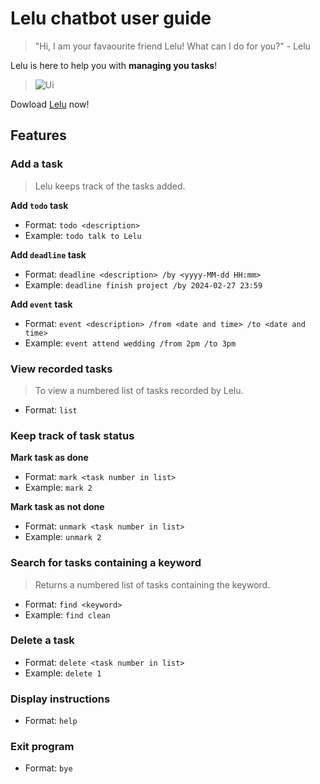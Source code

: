 # Lelu chatbot user guide
> "Hi, I am your favaourite friend Lelu! What can I do for you?" - Lelu

Lelu is here to help you with __managing you tasks__!
> ![Ui](https://github.com/Lalelulilulela/ip/assets/122797951/c690a9ea-a919-4c7c-931c-f2a01f3767bb)


Dowload [Lelu](https://github.com/Lalelulilulela/ip/releases/tag/A-Release) now!
## Features

### Add a task
> Lelu keeps track of the tasks added.

__Add `todo` task__
- Format: `todo <description>` <br>
- Example: `todo talk to Lelu`

__Add `deadline` task__
- Format: `deadline <description> /by <yyyy-MM-dd HH:mm>` <br>
- Example: `deadline finish project /by 2024-02-27 23:59`

__Add `event` task__
- Format: `event <description> /from <date and time> /to <date and time>` <br>
- Example: `event attend wedding /from 2pm /to 3pm`
  
### View recorded tasks
> To view a numbered list of tasks recorded by Lelu.

- Format: `list` 
### Keep track of task status
__Mark task as done__
- Format: `mark <task number in list>` <br>
- Example: `mark 2`
  
__Mark task as not done__
- Format: `unmark <task number in list>` <br>
- Example: `unmark 2`
### Search for tasks containing a keyword
> Returns a numbered list of tasks containing the keyword.
- Format: `find <keyword>` <br>
- Example: `find clean`
### Delete a task
- Format: `delete <task number in list>` <br>
- Example: `delete 1`
### Display instructions
- Format: `help`
### Exit program
- Format: `bye`
